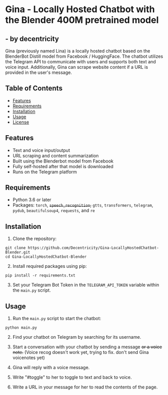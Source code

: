 # Gina - Locally Hosted Chatbot with the Blender 400M pretrained model
## - by decentricity

Gina (previously named Lina) is a locally hosted chatbot based on the BlenderBot Distill model from Facebook / HuggingFace. The chatbot utilizes the Telegram API to communicate with users and supports both text and voice input. Additionally, Gina can scrape website content if a URL is provided in the user's message.

## Table of Contents
- [Features](#features)
- [Requirements](#requirements)
- [Installation](#installation)
- [Usage](#usage)
- [License](#license)

## Features
- Text and voice input/output
- URL scraping and content summarization
- Built using the Blenderbot model from Facebook
- Fully self-hosted after that model is downloaded
- Runs on the Telegram platform

## Requirements
- Python 3.6 or later
- Packages: `torch`, ~~`speech_recognition`,~~ `gtts`, `transformers`, `telegram`, `pydub`, `beautifulsoup4`, `requests`, and `re`

## Installation
1. Clone the repository:
```
git clone https://github.com/Decentricity/Gina-LocallyHostedChatbot-Blender.git
cd Gina-LocallyHostedChatbot-Blender
```
2. Install required packages using pip:
```
pip install -r requirements.txt
```
3. Set your Telegram Bot Token in the `TELEGRAM_API_TOKEN` variable within the `main.py` script.

## Usage
1. Run the `main.py` script to start the chatbot:
```
python main.py
```

2. Find your chatbot on Telegram by searching for its username.

3. Start a conversation with your chatbot by sending a message ~~or a voice note.~~ (Voice recog doesn't work yet, trying to fix. don't send Gina voicenotes yet)

4. Gina will reply with a voice message.

5. Write "#toggle" to her to toggle to text and back to voice.

6. Write a URL in your message for her to read the contents of the page.

